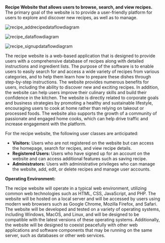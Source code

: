 **Recipe Website that allows users to browse, search, and view recipes.** The primary goal of the website is to provide a user-friendly platform for users to explore and discover new recipes, as well as to manage.


![recipe_addrecipedataflowdiagram](https://github.com/mesumraza1/FlavorFiesta/assets/84703789/69b164ff-f7a2-40f1-a338-aa87098f5b2e)

![recipe_dataflowdiagram](https://github.com/mesumraza1/FlavorFiesta/assets/84703789/eecb6160-380a-4b37-b8a8-cd803626e6e0)

![recipe_signupdataflowdiagram](https://github.com/mesumraza1/FlavorFiesta/assets/84703789/b5bb0b1c-1939-4eb2-87f7-c284b4d8d69e)


The recipe website is a web-based application that is designed to provide users with a comprehensive database of recipes along with detailed instructions and ingredient lists. The purpose of the software is to enable users to easily search for and access a wide variety of recipes from various categories, and to help them learn how to prepare these dishes through step-by-step instructions. The website provides numerous benefits for users, including the ability to discover new and exciting recipes. In addition, the website can help users improve their culinary skills and build their confidence in the kitchen. The website is directly related to corporate goals and business strategies by promoting a healthy and sustainable lifestyle, encouraging users to cook at home rather than relying on takeout or processed foods. The website also supports the growth of a community of passionate and engaged home cooks, which can help drive traffic and increase engagement with the platform.


For the recipe website, the following user classes are anticipated:

- **Visitors:** Users who are not registered on the website but can access the homepage, search for recipes, and view recipe details.
- **Registered Users:** Users who have signed up for an account on the website and can access additional features such as saving recipe.
- **Administrators:** Users with administrative privileges who can manage the website, add, edit, or delete recipes and manage user accounts.


**Operating Environment:**

The recipe website will operate in a typical web environment, utilizing common web technologies such as HTML, CSS, JavaScript, and PHP. The website will be hosted on a local server and will be accessed by users using modern web browsers such as Google Chrome, Mozilla Firefox, and Safari. The website will be developed and tested on a variety of operating systems, including Windows, MacOS, and Linux, and will be designed to be compatible with the latest versions of these operating systems. Additionally, the website will be designed to coexist peacefully with other web applications and software components that may be running on the same server, such as databases or other web services.
